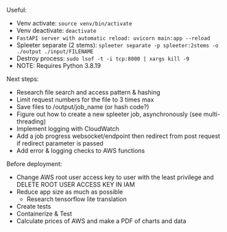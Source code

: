Useful:
- Venv activate: `source venv/bin/activate`
- Venv deactivate: `deactivate`
- `FastAPI server with automatic reload: uvicorn main:app --reload`
- Spleeter separate (2 stems): `spleeter separate -p spleeter:2stems -o ./output ./input/FILENAME`
- Destroy process: `sudo lsof -t -i tcp:8000 | xargs kill -9`
- NOTE: Requires Python 3.8.19

Next steps:
- Research file search and access pattern & hashing
- Limit request numbers for the file to 3 times max
- Save files to /output/job_name (or hash code?)
- Figure out how to create a new spleeter job, asynchronously (see multi-threading)
- Implement logging with CloudWatch
- Add a job progress websocket/endpoint then redirect from post request if redirect parameter is passed
- Add error & logging checks to AWS functions

Before deployment:
- Change AWS root user access key to user with the least privilege and DELETE ROOT USER ACCESS KEY IN IAM
- Reduce app size as much as possible
  - Research tensorflow lite translation
- Create tests
- Containerize & Test
- Calculate prices of AWS and make a PDF of charts and data
